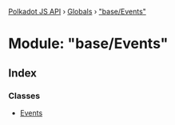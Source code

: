 [Polkadot JS API](../README.md) › [Globals](../globals.md) › ["base/Events"](_base_events_.md)

# Module: "base/Events"

## Index

### Classes

* [Events](../classes/_base_events_.events.md)
